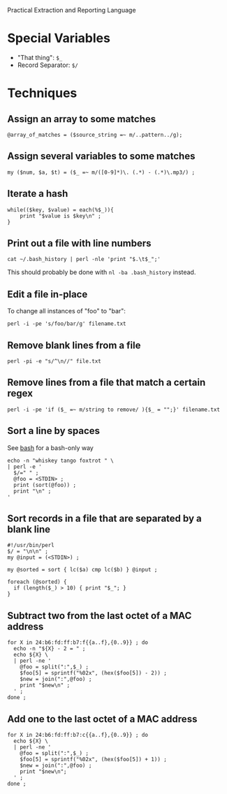 Practical Extraction and Reporting Language

# Special Variables

- "That thing": `$_`
- Record Separator: `$/`

# Techniques

## Assign an array to some matches

```
@array_of_matches = ($source_string =~ m/..pattern../g);
```

## Assign several variables to some matches

```
my ($num, $a, $t) = ($_ =~ m/([0-9]*)\. (.*) - (.*)\.mp3/) ;
```

## Iterate a hash

```
while(($key, $value) = each(%$_)){
    print "$value is $key\n" ;
}
```

## Print out a file with line numbers

```
cat ~/.bash_history | perl -nle 'print "$.\t$_";'
```

This should probably be done with `nl -ba .bash_history` instead.

## Edit a file in-place

To change all instances of "foo" to "bar":

```
perl -i -pe 's/foo/bar/g' filename.txt
```

## Remove blank lines from a file

```
perl -pi -e "s/^\n//" file.txt
```

## Remove lines from a file that match a certain regex

```
perl -i -pe 'if ($_ =~ m/string to remove/ ){$_ = "";}' filename.txt
```

## Sort a line by spaces

See [bash](bash "wikilink") for a bash-only way

```
echo -n "whiskey tango foxtrot " \
| perl -e '
  $/=" " ;
  @foo = <STDIN> ;
  print (sort(@foo)) ;
  print "\n" ;
'
```

## Sort records in a file that are separated by a blank line

```
#!/usr/bin/perl
$/ = "\n\n" ;
my @input = (<STDIN>) ;

my @sorted = sort { lc($a) cmp lc($b) } @input ;

foreach (@sorted) {
  if (length($_) > 10) { print "$_"; }
}
```

## Subtract two from the last octet of a MAC address

```
for X in 24:b6:fd:ff:b7:f{{a..f},{0..9}} ; do
  echo -n "${X} - 2 = " ;
  echo ${X} \
  | perl -ne '
    @foo = split(":",$_) ;
    $foo[5] = sprintf("%02x", (hex($foo[5]) - 2)) ;
    $new = join(":",@foo) ;
    print "$new\n" ;
  ' ;
done ;
```

## Add one to the last octet of a MAC address

```
for X in 24:b6:fd:ff:b7:c{{a..f},{0..9}} ; do
  echo ${X} \
  | perl -ne '
    @foo = split(":",$_) ;
    $foo[5] = sprintf("%02x", (hex($foo[5]) + 1)) ;
    $new = join(":",@foo) ;
    print "$new\n";
  ' ;
done ;
```
